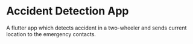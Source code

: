 # Accident Detection App

A flutter app which detects accident in a two-wheeler and sends current location to the emergency contacts.

